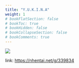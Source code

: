 ```yaml
---
title: "Y.U.K.I.N.A"
weight: 1
# bookFlatSection: false
# bookToc: true
# bookHidden: false
# bookCollapseSection: false
# bookComments: true
---
```


![](https://cdn.jsdelivr.net/gh/reiuyfan/imagehosting@main/blog/16.jpg)  

link: <https://nhentai.net/g/339834>